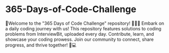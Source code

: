 # 365-Days-of-Code-Challenge
 🚀Welcome to the "365 Days of Code Challenge" repository! 👩‍💻📆  Embark on a daily coding journey with us! This repository features solutions to coding problems from InterviewBit, uploaded every day. Contribute, learn, and showcase your coding prowess. Join our community to connect, share progress, and thrive together! 🌟💻
